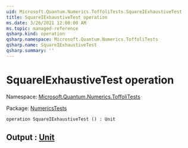 ```yaml
---
uid: Microsoft.Quantum.Numerics.ToffoliTests.SquareIExhaustiveTest
title: SquareIExhaustiveTest operation
ms.date: 3/26/2021 12:00:00 AM
ms.topic: managed-reference
qsharp.kind: operation
qsharp.namespace: Microsoft.Quantum.Numerics.ToffoliTests
qsharp.name: SquareIExhaustiveTest
qsharp.summary: ''
---
```


# SquareIExhaustiveTest operation

Namespace: [Microsoft.Quantum.Numerics.ToffoliTests](xref:Microsoft.Quantum.Numerics.ToffoliTests)

Package: [NumericsTests](https://nuget.org/packages/NumericsTests)




```qsharp
operation SquareIExhaustiveTest () : Unit
```


## Output : [Unit](xref:microsoft.quantum.lang-ref.unit)

